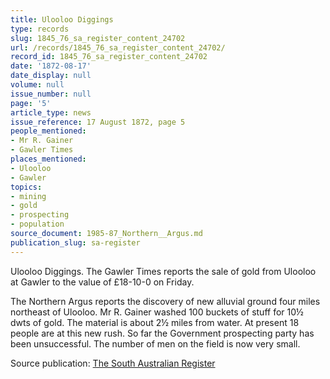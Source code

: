 ```yaml
---
title: Ulooloo Diggings
type: records
slug: 1845_76_sa_register_content_24702
url: /records/1845_76_sa_register_content_24702/
record_id: 1845_76_sa_register_content_24702
date: '1872-08-17'
date_display: null
volume: null
issue_number: null
page: '5'
article_type: news
issue_reference: 17 August 1872, page 5
people_mentioned:
- Mr R. Gainer
- Gawler Times
places_mentioned:
- Ulooloo
- Gawler
topics:
- mining
- gold
- prospecting
- population
source_document: 1985-87_Northern__Argus.md
publication_slug: sa-register
---
```


Ulooloo Diggings.  The Gawler Times reports the sale of gold from Ulooloo at Gawler to the value of £18-10-0 on Friday.

The Northern Argus reports the discovery of new alluvial ground four miles northeast of Ulooloo.  Mr R. Gainer washed 100 buckets of stuff for 10½ dwts of gold.  The material is about 2½ miles from water.  At present 18 people are at this new rush.  So far the Government prospecting party has been unsuccessful.  The number of men on the field is now very small.

Source publication: [The South Australian Register](/publications/sa-register/)
